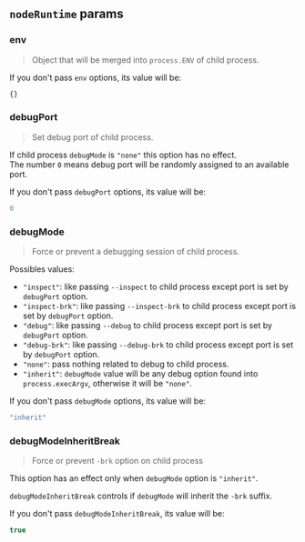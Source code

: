 ## `nodeRuntime` params

### env

> Object that will be merged into `process.ENV` of child process.

If you don't pass `env` options, its value will be:

<!-- prettier-ignore -->
```js
{}
```

### debugPort

> Set debug port of child process.

If child process `debugMode` is `"none"` this option has no effect.<br />
The number `0` means debug port will be randomly assigned to an available port.

If you don't pass `debugPort` options, its value will be:

```js
0
```

### debugMode

> Force or prevent a debugging session of child process.

Possibles values:

- `"inspect"`: like passing `--inspect` to child process except port is set by `debugPort` option.
- `"inspect-brk"`: like passing `--inspect-brk` to child process except port is set by `debugPort` option.
- `"debug"`: like passing `--debug` to child process except port is set by `debugPort` option.
- `"debug-brk"`: like passing `--debug-brk` to child process except port is set by `debugPort` option.
- `"none"`: pass nothing related to debug to child process.
- `"inherit"`: `debugMode` value will be any debug option found into `process.execArgv`, otherwise it will be `"none"`.

If you don't pass `debugMode` options, its value will be:

```js
"inherit"
```

### debugModeInheritBreak

> Force or prevent `-brk` option on child process

This option has an effect only when `debugMode` option is `"inherit"`.<br />

`debugModeInheritBreak` controls if `debugMode` will inherit the `-brk` suffix.

If you don't pass `debugModeInheritBreak`, its value will be:

```js
true
```
